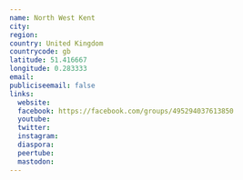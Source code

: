 ```yaml
---
name: North West Kent
city:
region:
country: United Kingdom
countrycode: gb
latitude: 51.416667
longitude: 0.283333
email:
publiciseemail: false
links:
  website:
  facebook: https://facebook.com/groups/495294037613850
  youtube:
  twitter:
  instagram:
  diaspora:
  peertube:
  mastodon:
---
```

